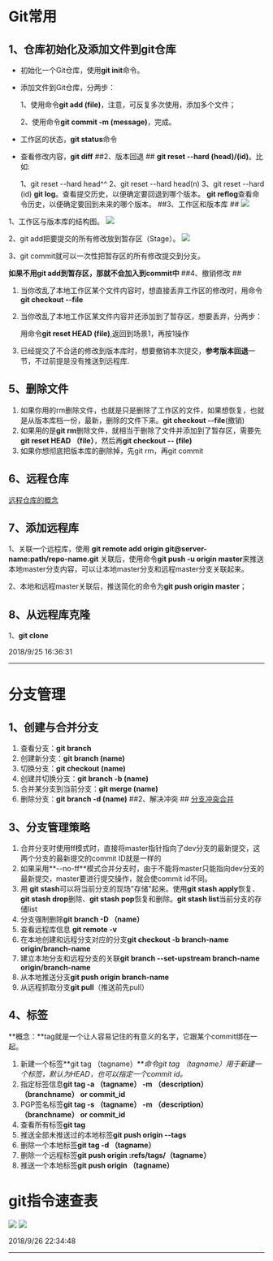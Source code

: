 # Git常用 #

## 1、仓库初始化及添加文件到git仓库 ##
- 初始化一个Git仓库，使用**git init**命令。



- 添加文件到Git仓库，分两步：


	1、使用命令**git add (file)**，注意，可反复多次使用，添加多个文件；

	2、使用命令**git commit -m (message)**，完成。
- 工作区的状态，**git status**命令
- 查看修改内容，**git diff**
##2、版本回退 ##
**git reset --hard (head)/(id)**。比如:

	1、git reset --hard head^^
	2、git reset --hard head(n)
	3、git reset --hard (id)
**git log**。查看提交历史，以便确定要回退到哪个版本。
**git reflog**查看命令历史，以便确定要回到未来的哪个版本。
##3、工作区和版本库 ##
![](https://cdn.liaoxuefeng.com/cdn/files/attachments/001384907720458e56751df1c474485b697575073c40ae9000/0)	

1、工作区与版本库的结构图。
![](https://cdn.liaoxuefeng.com/cdn/files/attachments/001384907720458e56751df1c474485b697575073c40ae9000/0)

	

2、git add把要提交的所有修改放到暂存区（Stage）。
![](https://cdn.liaoxuefeng.com/cdn/files/attachments/0013849077337835a877df2d26742b88dd7f56a6ace3ecf000/0)

3、git commit就可以一次性把暂存区的所有修改提交到分支。

**如果不用git add到暂存区，那就不会加入到commit中**
##4、撤销修改 ##
1. 当你改乱了本地工作区某个文件内容时，想直接丢弃工作区的修改时，用命令**git checkout --file**
2. 当你改乱了本地工作区某文件内容并还添加到了暂存区，想要丢弃，分两步：

	用命令**git reset HEAD (file)**,返回到场景1，再按1操作
3. 已经提交了不合适的修改到版本库时，想要撤销本次提交，**参考版本回退**一节，不过前提是没有推送到远程库.
## 5、删除文件 ##
1. 如果你用的rm删除文件，也就是只是删除了工作区的文件，如果想恢复，也就是从版本库档一份，最新，删除的文件下来。**git checkout --file**(撤销)
2. 如果用的是**git rm**删除文件，就相当于删除了文件并添加到了暂存区，需要先**git reset HEAD （file）**，然后再**git checkout -- (file)**
3. 如果你想彻底把版本库的删除掉，先git rm，再git commit

## 6、远程仓库 ##
[远程仓库的概念](https://www.liaoxuefeng.com/wiki/0013739516305929606dd18361248578c67b8067c8c017b000/001374385852170d9c7adf13c30429b9660d0eb689dd43a000)
## 7、添加远程库 ##
1、关联一个远程库，使用 **git remote add origin git@server-name:path/repo-name.git**
关联后，使用命令**git push -u origin master**来推送本地master分支内容，可以让本地master分支和远程master分支关联起来。

2、本地和远程master关联后，推送简化的命令为**git push origin master**；
## 8、从远程库克隆 ##
1、**git clone**

2018/9/25 16:36:31 

----------

# 分支管理 #
## 1、创建与合并分支 ##
1. 查看分支：**git branch**
2. 创建新分支：**git branch (name)**
3. 切换分支：**git checkout (name)**
4. 创建并切换分支：**git branch -b (name)**
5. 合并某分支到当前分支：**git merge (name)**
6. 删除分支：**git branch -d (name)**
##2、解决冲突 ##
[分支冲突合并](https://www.liaoxuefeng.com/wiki/0013739516305929606dd18361248578c67b8067c8c017b000/001375840202368c74be33fbd884e71b570f2cc3c0d1dcf000)
## 3、分支管理策略 ##
1. 合并分支时使用ff模式时，直接将master指针指向了dev分支的最新提交，这两个分支的最新提交的commit ID就是一样的
2. 如果采用**--no-ff**模式合并分支时，由于不能将master只能指向dev分支的最新提交，master要进行提交操作，就会使commit id不同。
3. 用 **git stash**可以将当前分支的现场"存储"起来。使用**git stash apply**恢复、**git stash drop**删除、**git stash pop**恢复和删除。**git stash list**当前分支的存储list
4. 分支强制删除**git branch -D （name）**
5. 查看远程库信息 **git remote -v**
6. 在本地创建和远程分支对应的分支**git checkout -b branch-name origin/branch-name**
7. 建立本地分支和远程分支的关联**git branch --set-upstream branch-name origin/branch-name**
8. 从本地推送分支**git push origin branch-name**
9. 从远程抓取分支**git pull**（推送前先pull）
## 4、标签 ##
**概念：**tag就是一个让人容易记住的有意义的名字，它跟某个commit绑在一起。

1. 新建一个标签**git tag （tagname）***命令git tag （tagname）用于新建一个标签，默认为HEAD，也可以指定一个commit id。*
2. 指定标签信息**git tag -a （tagname） -m （description） （branchname） or commit_id**
3. PGP签名标签**git tag -s （tagname） -m （description） （branchname） or commit_id**
4. 查看所有标签**git tag**
5. 推送全部未推送过的本地标签**git push origin --tags**
6. 删除一个本地标签**git tag -d （tagname）**
7. 删除一个远程标签**git push origin :refs/tags/（tagname）**
8. 推送一个本地标签**git push origin （tagname）**
# git指令速查表 #
![](http://upload-images.jianshu.io/upload_images/1132519-1a9c988ece3d49c6.jpg?imageMogr2/auto-orient/strip%7CimageView2/2/w/1240)
![](http://upload-images.jianshu.io/upload_images/1132519-c0ddee9989b72d4c.jpg?imageMogr2/auto-orient/strip%7CimageView2/2/w/1240)

2018/9/26 22:34:48 

----------
